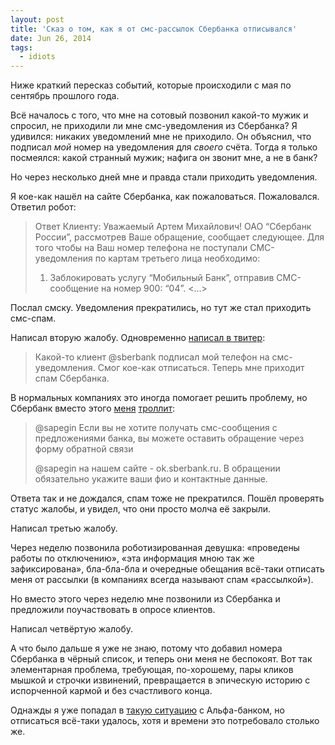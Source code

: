 ```yaml
---
layout: post
title: 'Сказ о том, как я от смс-рассылок Сбербанка отписывался'
date: Jun 26, 2014
tags:
  - idiots
---
```


Ниже краткий пересказ событий, которые происходили с мая по сентябрь прошлого года.

Всё началось с того, что мне на сотовый позвонил какой-то мужик и спросил, не приходили ли мне смс-уведомления из Сбербанка? Я удивился: никаких уведомлений мне не приходило. Он объяснил, что подписал *мой* номер на уведомления для *своего* счёта. Тогда я только посмеялся: какой странный мужик; нафига он звонит мне, а не в банк?

Но через несколько дней мне и правда стали приходить уведомления.

<!--more-->

Я кое-как нашёл на сайте Сбербанка, как пожаловаться. Пожаловался. Ответил робот:

> Ответ Клиенту:
>  Уважаемый Артем Михайлович!
>  ОАО “Сбербанк России”, рассмотрев Ваше обращение, сообщает следующее.
>  Для того чтобы на Ваш номер телефона не поступали СМС-уведомления по картам
>  третьего лица необходимо:
>  1. Заблокировать услугу “Мобильный Банк”, отправив СМС-сообщение на номер
>  900:
>  “04”.
>  <...>

Послал смску. Уведомления прекратились, но тут же стал приходить смс-спам.

Написал вторую жалобу. Одновременно [написал в твитер](https://twitter.com/sapegin/statuses/357035675083747328):

> Какой-то клиент @sberbank подписал мой телефон на смс-уведомления. Смог кое-как отписаться. Теперь мне приходит спам Сбербанка.

В нормальных компаниях это иногда помогает решить проблему, но Сбербанк вместо этого [меня](https://twitter.com/sberbank/status/357040144324366337) [троллит](https://twitter.com/sberbank/status/357040161223225345):

> @sapegin Если вы не хотите получать смс-сообщения с предложениями банка, вы можете оставить обращение через форму обратной связи
>
> @sapegin на нашем сайте - ok.sberbank.ru. В обращении обязательно укажите ваши фио и контактные данные.

Ответа так и не дождался, спам тоже не прекратился. Пошёл проверять статус жалобы, и увидел, что они просто молча её закрыли.

Написал третью жалобу.

Через неделю позвонила роботизированная девушка: «проведены работы по отключению», «эта информация мною так же зафиксирована», бла-бла-бла и очередные обещания всё-таки отписать меня от рассылки (в компаниях всегда называют спам «рассылкой»).

Но вместо этого через неделю мне позвонили из Сбербанка и предложили поучаствовать в опросе клиентов.

Написал четвёртую жалобу.

А что было дальше я уже не знаю, потому что добавил номера Сбербанка в чёрный список, и теперь они меня не беспокоят. Вот так элементарная проблема, требующая, по-хорошему, пары кликов мышкой и строчки извинений, превращается в эпическую историю с испорченной кармой и без счастливого конца.

Однажды я уже попадал в [такую ситуацию](http://birdwatcher.ru/blog/2544/) с Альфа-банком, но отписаться всё-таки удалось, хотя и времени это потребовало столько же.
